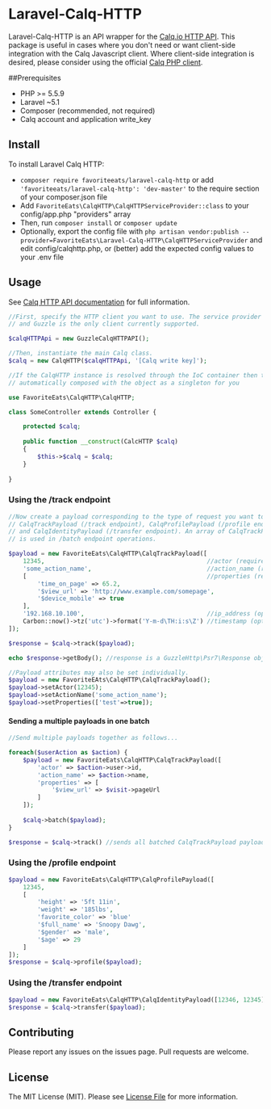 # Laravel-Calq-HTTP

Laravel-Calq-HTTP is an API wrapper for the [Calq.io HTTP API](https://calq.io/docs/client/http). This package is useful in cases where you don't need or want client-side integration with the Calq Javascript client. Where client-side integration is desired, please consider using the official [Calq PHP client](https://calq.io/docs/client/php).  


##Prerequisites

- PHP >= 5.5.9
- Laravel ~5.1
- Composer (recommended, not required)
- Calq account and application write_key


## Install

To install Laravel Calq HTTP:

- `composer require favoriteeats/laravel-calq-http` or add `'favoriteeats/laravel-calq-http': 'dev-master'` to the require section of your composer.json file
- Add `FavoriteEats\CalqHTTP\CalqHTTPServiceProvider::class` to your config/app.php "providers" array
- Then, run `composer install` or `composer update`
- Optionally, export the config file with `php artisan vendor:publish --provider=FavoriteEats\Laravel-Calq-HTTP\CalqHTTPServiceProvider` and edit config/calqhttp.php, or (better) add the expected config values to your .env file


## Usage

See [Calq HTTP API documentation](https://calq.io/docs/client/http) for full information.

```php
//First, specify the HTTP client you want to use. The service provider defaults to Guzzle,
// and Guzzle is the only client currently supported.

$calqHTTPApi = new GuzzleCalqHTTPAPI();

//Then, instantiate the main Calq class.
$calq = new CalqHTTP($calqHTTPApi, '[Calq write key]');

//If the CalqHTTP instance is resolved through the IoC container then the Guzzle client and write key are
// automatically composed with the object as a singleton for you

use FavoriteEats\CalqHTTP\CalqHTTP;

class SomeController extends Controller {

    protected $calq;
    
    public function __construct(CalcHTTP $calq)
    {
        $this->$calq = $calq;
    }
    
}
```

 
### Using the /track endpoint

```php    
//Now create a payload corresponding to the type of request you want to make. Payloads include:
// CalqTrackPayload (/track endpoint), CalqProfilePayload (/profile endpoint),
// and CalqIdentityPayload (/transfer endpoint). An array of CalqTrackPayloads
// is used in /batch endpoint operations.

$payload = new FavoriteEats\CalqHTTP\CalqTrackPayload([
    12345,                                             //actor (required); unique identifier for the user 
    'some_action_name',                                //action_name (required); name of the action you're tracking
    [                                                  //properties (required), [] allowed; custom or special properties
        'time_on_page' => 65.2,
        '$view_url' => 'http://www.example.com/somepage',
        '$device_mobile' => true
    ],
    '192.168.10.100',                                  //ip_address (optional); actor's ip address
    Carbon::now()->tz('utc')->format('Y-m-d\TH:i:s\Z') //timestamp (optional); timestamp of event, example using Carbon
]);

$response = $calq->track($payload);

echo $response->getBody(); //response is a GuzzleHttp\Psr7\Response object

//Payload attributes may also be set individually.
$payload = new FavoriteEAts\CalqHTTP\CalqTrackPayload();
$payload->setActor(12345);
$payload->setActionName('some_action_name');
$payload->setProperties(['test'=>true]);
```


#### Sending a multiple payloads in one batch

```php
//Send multiple payloads together as follows...

foreach($userAction as $action) {
    $payload = new FavoriteEats\CalqHTTP\CalqTrackPayload([
        'actor' => $action->user->id, 
        'action_name' => $action->name,
        'properties' => [
            '$view_url' => $visit->pageUrl
        ]
    ]);
    
    $calq->batch($payload);
}

$response = $calq->track() //sends all batched CalqTrackPayload payloads
```


### Using the /profile endpoint

```php
$payload = new FavoriteEats\CalqHTTP\CalqProfilePayload([
    12345,
    [
        'height' => '5ft 11in',
        'weight' => '185lbs',
        'favorite_color' => 'blue'
        '$full_name' => 'Snoopy Dawg',
        '$gender' => 'male',
        '$age' => 29
    ]
]);
$response = $calq->profile($payload);
```

### Using the /transfer endpoint

```php
$payload = new FavoriteEats\CalqHTTP\CalqIdentityPayload([12346, 12345]);
$response = $calq->transfer($payload);
```


## Contributing

Please report any issues on the issues page. Pull requests are welcome.


## License

The MIT License (MIT). Please see [License File](LICENSE.md) for more information.